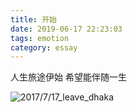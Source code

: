 ```yaml
---
title: 开始
date: 2019-06-17 22:23:03
tags: emotion
category: essay
---
```



人生旅途伊始
希望能伴随一生

![2017/7/17_leave_dhaka](<https://res.cloudinary.com/haishengbai/image/upload/v1560786353/hexo/blog/leave_dkaka.jpg>)
